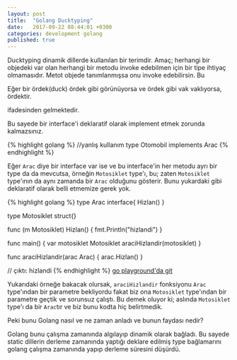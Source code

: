 ```yaml
---
layout: post
title:  "Golang Ducktyping"
date:   2017-09-22 08:44:01 +0300
categories: development golang 
published: true 
---
```


Ducktyping dinamik dillerde kullanılan bir terimdir. Amaç; herhangi bir objedeki var olan herhangi bir metodu invoke edebilmen için bir tipe ihtiyaç olmamasıdır. Metot objede tanımlanmışsa onu invoke edebilirsin. Bu  
> 
  Eğer bir ördek(duck) ördek gibi görünüyorsa ve ördek gibi vak vaklıyorsa, ördektir. 

ifadesinden gelmektedir.

Bu sayede bir interface'i deklaratif olarak implement etmek zorunda kalmazsınız. 

{% highlight golang %}
//yanlış kullanım
type Otomobil implements Arac
{% endhighlight %}

Eğer `Arac` diye bir interface var ise ve bu interface'in her metodu ayrı bir type da da mevcutsa, örneğin `Motosiklet` type'ı, bu; zaten `Motosiklet` type'ının da aynı zamanda bir `Arac` olduğunu gösterir. Bunu yukardaki gibi deklaratif olarak belli etmemize gerek yok.

{% highlight golang %}
type Arac interface{
  Hizlan()
}

type Motosiklet struct{}

func (m Motosiklet) Hizlan() {
  fmt.Println("hizlandi")
}

func main() {
  var motosiklet Motosiklet
  araciHizlandir(motosiklet)
}

func araciHizlandir(arac Arac) {
  arac.Hizlan()
}

// çıktı: hizlandi
{% endhighlight %}
[go playground'da git](https://play.golang.org/p/pDA7ruoefk)

Yukarıdaki örneğe bakacak olursak, `araciHizlandir` fonksiyonu `Arac` type'ından bir parametre bekliyordu fakat biz ona `Motosiklet` type'ından bir parametre geçtik ve sorunsuz çalıştı. Bu demek oluyor ki; aslında `Motosiklet` type'ı da bir `Arac`tır ve biz bunu kodta hiç belirtmedik.

Peki bunu Golang nasıl ve ne zaman anladı ve bunun faydası nedir?

Golang bunu çalışma zamanında algılayıp dinamik olarak bağladı. Bu sayede static dillerin derleme zamanında yaptığı deklare edilmiş type bağlamarını golang çalışma zamanında yapıp derleme süresini düşürdü. 
